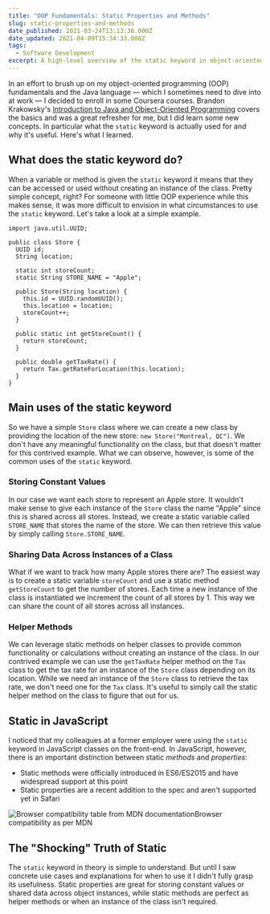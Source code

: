 ```yaml
---
title: "OOP Fundamentals: Static Properties and Methods"
slug: static-properties-and-methods
date_published: 2021-03-24T13:13:36.000Z
date_updated: 2021-04-09T15:34:33.000Z
tags:
  - Software Development
excerpt: A high-level overview of the static keyword in object-oriented programming.
---
```


In an effort to brush up on my object-oriented programming (OOP) fundamentals and the Java language — which I sometimes need to dive into at work — I decided to enroll in some Coursera courses. Brandon Krakowsky's [Introduction to Java and Object-Oriented Programming](https://www.coursera.org/learn/java-object-oriented-programming) covers the basics and was a great refresher for me, but I did learn some new concepts. In particular what the `static` keyword is actually used for and why it's useful. Here's what I learned.

## What does the static keyword do?

When a variable or method is given the `static` keyword it means that they can be accessed or used without creating an instance of the class. Pretty simple concept, right? For someone with little OOP experience while this makes sense, it was more difficult to envision in what circumstances to use the `static` keyword. Let's take a look at a simple example.

    import java.util.UUID;
    
    public class Store {
      UUID id;
      String location;
    
      static int storeCount;
      static String STORE_NAME = "Apple";
    
      public Store(String location) {
        this.id = UUID.randomUUID();
        this.location = location;
        storeCount++;
      }
    
      public static int getStoreCount() {
        return storeCount;
      }
    
      public double getTaxRate() {
        return Tax.getRateForLocation(this.location);
      }
    }

## Main uses of the static keyword

So we have a simple `Store` class where we can create a new class by providing the location of the new store: `new Store("Montreal, QC")`. We don't have any meaningful functionality on the class, but that doesn't matter for this contrived example. What we can observe, however, is some of the common uses of the `static` keyword.

### Storing Constant Values

In our case we want each store to represent an Apple store. It wouldn't make sense to give each instance of the `Store` class the name "Apple" since this is shared across all stores. Instead, we create a static variable called `STORE_NAME` that stores the name of the store. We can then retrieve this value by simply calling `Store.STORE_NAME`.

### Sharing Data Across Instances of a Class

What if we want to track how many Apple stores there are? The easiest way is to create a static variable `storeCount` and use a static method `getStoreCount` to get the number of stores. Each time a new instance of the class is instantiated we increment the count of all stores by 1. This way we can share the count of all stores across all instances.

### Helper Methods

We can leverage static methods on helper classes to provide common functionality or calculations without creating an instance of the class. In our contrived example we can use the `getTaxRate` helper method on the `Tax` class to get the tax rate for an instance of the `Store` class depending on its location. While we need an instance of the `Store` class to retrieve the tax rate, we don't need one for the `Tax` class. It's useful to simply call the static helper method on the class to figure that out for us.

## Static in JavaScript

I noticed that my colleagues at a former employer were using the `static` keyword in JavaScript classes on the front-end. In JavaScript, however, there is an important distinction between static *methods* and *properties*:

- Static methods were officially introduced in ES6/ES2015 and have widespread support at this point
- Static properties are a recent addition to the spec and aren't supported yet in Safari

![Browser compatibility table from MDN documentation](/content/images/2021/03/image.png)Browser compatibility as per MDN
## The "Shocking" Truth of Static

The `static` keyword in theory is simple to understand. But until I saw concrete use cases and explanations for when to use it I didn't fully grasp its usefulness. Static properties are great for storing constant values or shared data across object instances, while static methods are perfect as helper methods or when an instance of the class isn't required.

